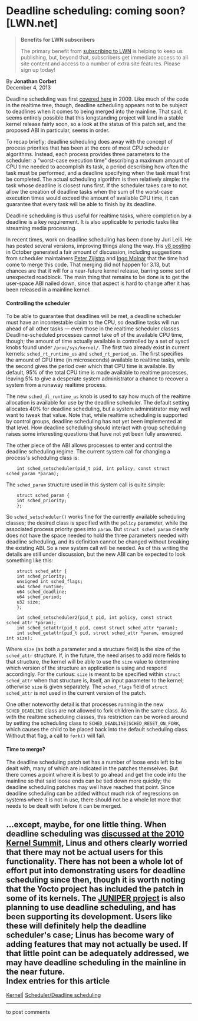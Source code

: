 # Deadline scheduling: coming soon? [LWN.net]

> **Benefits for LWN subscribers**
> 
> The primary benefit from [subscribing to LWN](/Promo/nst-nag5/subscribe) is helping to keep us publishing, but, beyond that, subscribers get immediate access to all site content and access to a number of extra site features. Please sign up today! 

By **Jonathan Corbet**  
December 4, 2013 

Deadline scheduling was first [covered here](/Articles/356576/) in 2009. Like much of the code in the realtime tree, though, deadline scheduling appears not to be subject to deadlines when it comes to being merged into the mainline. That said, it seems entirely possible that this longstanding project will land in a stable kernel release fairly soon, so a look at the status of this patch set, and the proposed ABI in particular, seems in order. 

To recap briefly: deadline scheduling does away with the concept of process priorities that has been at the core of most CPU scheduler algorithms. Instead, each process provides three parameters to the scheduler: a "worst-case execution time" describing a maximum amount of CPU time needed to accomplish its task, a period describing how often the task must be performed, and a deadline specifying when the task must first be completed. The actual scheduling algorithm is then relatively simple: the task whose deadline is closest runs first. If the scheduler takes care to not allow the creation of deadline tasks when the sum of the worst-case execution times would exceed the amount of available CPU time, it can guarantee that every task will be able to finish by its deadline. 

Deadline scheduling is thus useful for realtime tasks, where completion by a deadline is a key requirement. It is also applicable to periodic tasks like streaming media processing. 

In recent times, work on deadline scheduling has been done by Juri Lelli. He has posted several versions, improving things along the way. His [v8 posting](/Articles/570293/) in October generated a fair amount of discussion, including suggestions from scheduler maintainers [Peter Zijlstra](/Articles/575502/) and [Ingo Molnar](/Articles/575503/) that the time had come to merge this code. That merging did not happen for 3.13, but chances are that it will for a near-future kernel release, barring some sort of unexpected roadblock. The main thing that remains to be done is to get the user-space ABI nailed down, since that aspect is hard to change after it has been released in a mainline kernel. 

#### Controlling the scheduler

To be able to guarantee that deadlines will be met, a deadline scheduler must have an incontestable claim to the CPU, so deadline tasks will run ahead of all other tasks — even those in the realtime scheduler classes. Deadline-scheduled processes cannot take _all_ of the available CPU time, though; the amount of time actually available is controlled by a set of sysctl knobs found under `/proc/sys/kernel/`. The first two already exist in current kernels: `sched_rt_runtime_us` and `sched_rt_period_us`. The first specifies the amount of CPU time (in microseconds) available to realtime tasks, while the second gives the period over which that CPU time is available. By default, 95% of the total CPU time is made available to realtime processes, leaving 5% to give a desperate system administrator a chance to recover a system from a runaway realtime process. 

The new `sched_dl_runtime_us` knob is used to say how much of the realtime allocation is available for use by the deadline scheduler. The default setting allocates 40% for deadline scheduling, but a system administrator may well want to tweak that value. Note that, while realtime scheduling is supported by control groups, deadline scheduling has not yet been implemented at that level. How deadline scheduling should interact with group scheduling raises some interesting questions that have not yet been fully answered. 

The other piece of the ABI allows processes to enter and control the deadline scheduling regime. The current system call for changing a process's scheduling class is: 
    
    
        int sched_setscheduler(pid_t pid, int policy, const struct sched_param *param);
    

The `sched_param` structure used in this system call is quite simple: 
    
    
        struct sched_param {
    	int sched_priority;
        };
    

So `sched_setscheduler()` works fine for the currently available scheduling classes; the desired class is specified with the `policy` parameter, while the associated process priority goes into `param`. But `struct sched_param` clearly does not have the space needed to hold the three parameters needed with deadline scheduling, and its definition cannot be changed without breaking the existing ABI. So a new system call will be needed. As of this writing the details are still under discussion, but the new ABI can be expected to look something like this: 
    
    
        struct sched_attr {
     	int sched_priority;
     	unsigned int sched_flags;
     	u64 sched_runtime;
     	u64 sched_deadline;
     	u64 sched_period;
    	u32 size;
        };
    
        int sched_setscheduler2(pid_t pid, int policy, const struct sched_attr *param);
        int sched_setattr(pid_t pid, const struct sched_attr *param);
        int sched_getattr(pid_t pid, struct sched_attr *param, unsigned int size);
    

Where `size` (as both a parameter and a structure field) is the size of the `sched_attr` structure. If, in the future, the need arises to add more fields to that structure, the kernel will be able to use the `size` value to determine which version of the structure an application is using and respond accordingly. For the curious: `size` is meant to be specified within `struct sched_attr` when that structure is, itself, an input parameter to the kernel; otherwise `size` is given separately. The `sched_flags` field of `struct sched_attr` is not used in the current version of the patch. 

One other noteworthy detail is that processes running in the new `SCHED_DEADLINE` class are not allowed to fork children in the same class. As with the realtime scheduling classes, this restriction can be worked around by setting the scheduling class to `SCHED_DEADLINE|SCHED_RESET_ON_FORK`, which causes the child to be placed back into the default scheduling class. Without that flag, a call to `fork()` will fail. 

#### Time to merge?

The deadline scheduling patch set has a number of loose ends left to be dealt with, many of which are indicated in the patches themselves. But there comes a point where it is best to go ahead and get the code into the mainline so that said loose ends can be tied down more quickly; the deadline scheduling patches may well have reached that point. Since deadline scheduling can be added without much risk of regressions on systems where it is not in use, there should not be a whole lot more that needs to be dealt with before it can be merged. 

...except, maybe, for one little thing. When deadline scheduling was [discussed at the 2010 Kernel Summit](/Articles/412745/), Linus and others clearly worried that there may not be actual users for this functionality. There has not been a whole lot of effort put into demonstrating users for deadline scheduling since then, though it is worth noting that the Yocto project has included the patch in some of its kernels. The [JUNIPER project](http://www.juniper-project.org/page/overview) is also planning to use deadline scheduling, and has been supporting its development. Users like these will definitely help the deadline scheduler's case; Linus has become wary of adding features that may not actually be used. If that little point can be adequately addressed, we may have deadline scheduling in the mainline in the near future.  
Index entries for this article  
---  
[Kernel](/Kernel/Index)| [Scheduler/Deadline scheduling](/Kernel/Index#Scheduler-Deadline_scheduling)  
  


* * *

to post comments 
